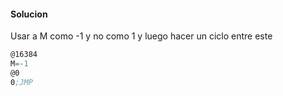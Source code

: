 #### Solucion 
Usar a M como -1 y no como 1 y luego hacer un ciclo entre este
```asm
@16384
M=-1
@0
0;JMP
```
